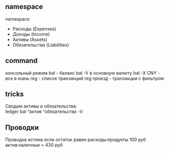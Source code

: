 ## namespace
namespace

* Расходы (Expenses)
* Доходы (Income)
* Активы (Assets)
* Обязательства (Liabilities)


## command
консольный режим
bal - баланс
bal -V в основную валюту
bal -X СNY - все в юань
reg - список транзакций
reg проезд - транзакции с фильтром

## tricks
Сводим активы и обязательства:  
ledger bal ^актив ^обязательства -V



## Проводки
Проводка истина если остаток равен
       расходы:продукты        100 руб
       актив:наличные                  = 430 руб
                                                                              

